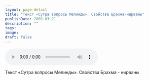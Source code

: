```yaml
---
layout: page-detail
title: "Текст «Сутра вопросы Мелинды». Свойства Брахма-нирваны"
publishDate: 2009.03.21
description: ""
tags:
image:
draft: false
---
```


<audio title="2009.03.21 - Текст «Сутра вопросы Мелинды». Свойства Брахма-нирваны.mp3" src="/upload/iblock/b94/b945e33e7c2077eb06661330aa458f26.mp3" controls=""></audio>

 Текст «Сутра вопросы Мелинды». Свойства Брахма - нирваны   

  
